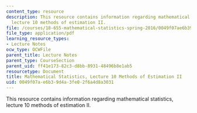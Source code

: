 ```yaml
---
content_type: resource
description: This resource contains information regarding mathematical statistics,
  lecture 10 methods of estimation II.
file: /courses/18-655-mathematical-statistics-spring-2016/0049f07ae6b39d4a3fe02f6a4d8a3031_MIT18_655S16_LecNote10.pdf
file_type: application/pdf
learning_resource_types:
- Lecture Notes
ocw_type: OCWFile
parent_title: Lecture Notes
parent_type: CourseSection
parent_uid: ff41e173-82c3-d8bb-8931-48496b8e1ab5
resourcetype: Document
title: Mathematical Statistics, Lecture 10 Methods of Estimation II
uid: 0049f07a-e6b3-9d4a-3fe0-2f6a4d8a3031
---
```

This resource contains information regarding mathematical statistics, lecture 10 methods of estimation II.

